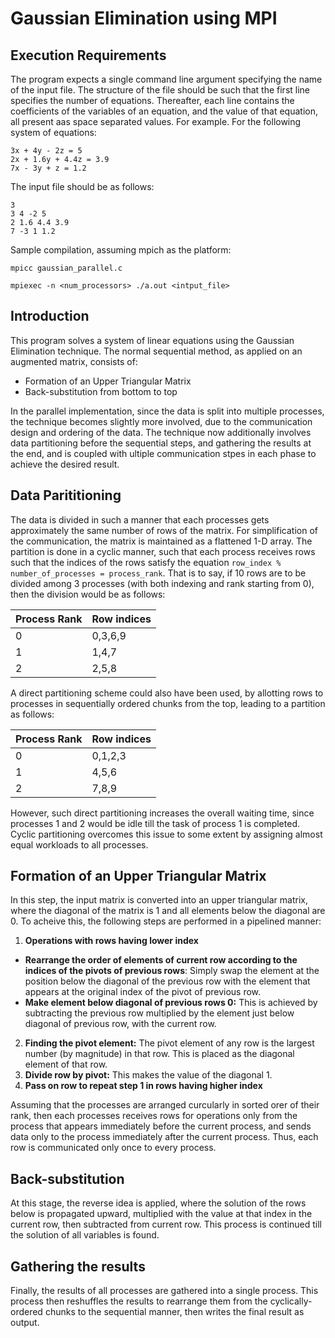 # Gaussian Elimination using MPI

## Execution Requirements
The program expects a single command line argument specifying the name of the input file. The structure of the file should be such that the first line specifies the number of equations. Thereafter, each line contains the coefficients of the variables of an equation, and the value of that equation, all present aas space separated values. For example. For the following system of equations:

```
3x + 4y - 2z = 5
2x + 1.6y + 4.4z = 3.9
7x - 3y + z = 1.2
```

The input file should be as follows:
```
3
3 4 -2 5
2 1.6 4.4 3.9
7 -3 1 1.2
```
Sample compilation, assuming mpich as the platform:

`mpicc gaussian_parallel.c`

`mpiexec -n <num_processors> ./a.out <intput_file>`

## Introduction

This program solves a system of linear equations using the Gaussian Elimination technique. The normal sequential method, as applied on an augmented matrix, consists of:
 * Formation of an Upper Triangular Matrix
 * Back-substitution from bottom to top
 
In the parallel implementation, since the data is split into multiple processes, the technique becomes slightly more involved, due to the communication design and ordering of the data. The technique now additionally involves data partitioning before the sequential steps, and gathering the results at the end, and is coupled with ultiple communication stpes in each phase to achieve the desired result.

## Data Parititioning
The data is divided in such a manner that each processes gets approximately the same number of rows of the matrix. For simplification of the communication, the matrix is maintained as a flattened 1-D array. The partition is done in a cyclic manner, such that each process receives rows such that the indices of the rows satisfy the equation `row_index % number_of_processes = process_rank`. That is to say, if 10 rows are to be divided among 3 processes (with both indexing and rank starting from 0), then the division would be as follows:

| Process Rank 	| Row indices 	|
|--------------	|-------------	|
| 0            	| 0,3,6,9     	|
| 1            	| 1,4,7       	|
| 2            	| 2,5,8       	|

A direct partitioning scheme could also have been used, by allotting rows to processes in sequentially ordered chunks from the top, leading to a partition as follows:

| Process Rank 	| Row indices 	|
|--------------	|-------------	|
| 0            	| 0,1,2,3     	|
| 1            	| 4,5,6       	|
| 2            	| 7,8,9       	|

However, such direct partitioning increases the overall waiting time, since processes 1 and 2 would be idle till the task of process 1 is completed. Cyclic partitioning overcomes this issue to some extent by assigning almost equal workloads to all processes.

## Formation of an Upper Triangular Matrix
In this step, the input matrix is converted into an upper triangular matrix, where the diagonal of the matrix is 1 and all elements below the diagonal are 0. To acheive this, the following steps are performed in a pipelined manner:
1. **Operations with rows having lower index**
 * **Rearrange the order of elements of current row according to the indices of the pivots of previous rows**: Simply swap the element at the position below the diagonal of the previous row with the element that appears at the original index of the pivot of previous row.
 * **Make element below diagonal of previous rows 0:** This is achieved by subtracting the previous row multiplied by the element just below diagonal of previous row, with the current row.
2. **Finding the pivot element:** The pivot element of any row is the largest number (by magnitude) in that row. This is placed as the diagonal element of that row.
3. **Divide row by pivot:** This makes the value of the diagonal 1.
4. **Pass on row to repeat step 1 in rows having higher index**

Assuming that the processes are arranged curcularly in sorted orer of their rank, then each processes receives rows for operations only from the process that appears immediately before the current process, and sends data only to the process immediately after the current process. Thus, each row is communicated only once to every process.

## Back-substitution
At this stage, the reverse idea is applied, where the solution of the rows below is propagated upward, multiplied with the value at that index in the current row, then subtracted from current row. This process is continued till the solution of all variables is found.

## Gathering the results
Finally, the results of all processes are gathered into a single process. This process then reshuffles the results to rearrange them from the cyclically-ordered chunks to the sequential manner, then writes the final result as output.
